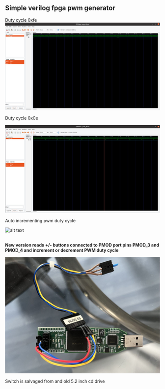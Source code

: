 ## Simple verilog fpga pwm generator 
Duty cycle 0xfe
![alt text](img/pwm_verilog_sigma_delta_8bit_fe.png)

Duty cycle 0x0e

![alt text](img/pwm_sigma_delta_0e.png)

Auto  incrementing pwm duty cycle

![alt text](img/document_5336805828047420603.gif)

<br>
<b>New version reads +/- buttons connected to PMOD port pins PMOD_3 and PMOD_4 and increment or decrement PWM duty cycle</b>

![alt text](img/photo_5343732644384462371_y.jpg)

Switch is salvaged from and old 5.2 inch cd drive 